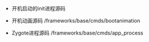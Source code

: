 - 开机启动的init进程源码
- 开机动画源码
/frameworks/base/cmds/bootanimation

- Zygote进程源码
/frameworks/base/cmds/app_process